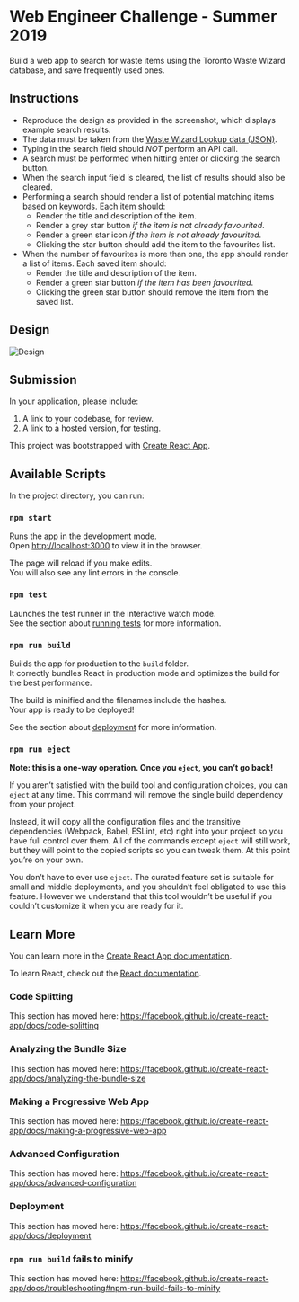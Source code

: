 # Web Engineer Challenge - Summer 2019

Build a web app to search for waste items using the Toronto Waste Wizard database, and save frequently used ones.

## Instructions

- Reproduce the design as provided in the screenshot, which displays example search results.
- The data must be taken from the [Waste Wizard Lookup data (JSON)](https://www.toronto.ca/city-government/data-research-maps/open-data/open-data-catalogue/#5ed40494-a290-7807-d5da-09ab6a56fca2).
- Typing in the search field should _NOT_ perform an API call.
- A search must be performed when hitting enter or clicking the search button.
- When the search input field is cleared, the list of results should also be cleared.
- Performing a search should render a list of potential matching items based on keywords. Each item should:
  - Render the title and description of the item.
  - Render a grey star button _if the item is not already favourited_.
  - Render a green star icon _if the item is not already favourited_.
  - Clicking the star button should add the item to the favourites list.
- When the number of favourites is more than one, the app should render a list of items. Each saved item should:
  - Render the title and description of the item.
  - Render a green star button _if the item has been favourited_.
  - Clicking the green star button should remove the item from the saved list.

## Design

![Design](http://cdn.shopify.com/static/web-eng-challenge-summer-2019/design.png)

## Submission

In your application, please include:

1. A link to your codebase, for review.
2. A link to a hosted version, for testing.

This project was bootstrapped with [Create React App](https://github.com/facebook/create-react-app).

## Available Scripts

In the project directory, you can run:

### `npm start`

Runs the app in the development mode.<br>
Open [http://localhost:3000](http://localhost:3000) to view it in the browser.

The page will reload if you make edits.<br>
You will also see any lint errors in the console.

### `npm test`

Launches the test runner in the interactive watch mode.<br>
See the section about [running tests](https://facebook.github.io/create-react-app/docs/running-tests) for more information.

### `npm run build`

Builds the app for production to the `build` folder.<br>
It correctly bundles React in production mode and optimizes the build for the best performance.

The build is minified and the filenames include the hashes.<br>
Your app is ready to be deployed!

See the section about [deployment](https://facebook.github.io/create-react-app/docs/deployment) for more information.

### `npm run eject`

**Note: this is a one-way operation. Once you `eject`, you can’t go back!**

If you aren’t satisfied with the build tool and configuration choices, you can `eject` at any time. This command will remove the single build dependency from your project.

Instead, it will copy all the configuration files and the transitive dependencies (Webpack, Babel, ESLint, etc) right into your project so you have full control over them. All of the commands except `eject` will still work, but they will point to the copied scripts so you can tweak them. At this point you’re on your own.

You don’t have to ever use `eject`. The curated feature set is suitable for small and middle deployments, and you shouldn’t feel obligated to use this feature. However we understand that this tool wouldn’t be useful if you couldn’t customize it when you are ready for it.

## Learn More

You can learn more in the [Create React App documentation](https://facebook.github.io/create-react-app/docs/getting-started).

To learn React, check out the [React documentation](https://reactjs.org/).

### Code Splitting

This section has moved here: https://facebook.github.io/create-react-app/docs/code-splitting

### Analyzing the Bundle Size

This section has moved here: https://facebook.github.io/create-react-app/docs/analyzing-the-bundle-size

### Making a Progressive Web App

This section has moved here: https://facebook.github.io/create-react-app/docs/making-a-progressive-web-app

### Advanced Configuration

This section has moved here: https://facebook.github.io/create-react-app/docs/advanced-configuration

### Deployment

This section has moved here: https://facebook.github.io/create-react-app/docs/deployment

### `npm run build` fails to minify

This section has moved here: https://facebook.github.io/create-react-app/docs/troubleshooting#npm-run-build-fails-to-minify
